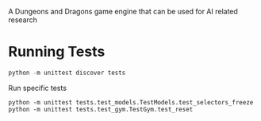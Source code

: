A Dungeons and Dragons game engine that can be used for AI related research

Running Tests
=============

```python
python -m unittest discover tests
```

Run specific tests

```
python -m unittest tests.test_models.TestModels.test_selectors_freeze
python -m unittest tests.test_gym.TestGym.test_reset
```